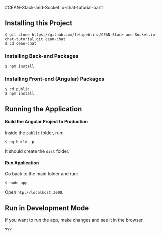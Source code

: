 #CEAN-Stack-and-Socket.io-chat-tutorial-part1

## Installing this Project

    $ git clone https://github.com/felipeblini/CEAN-Stack-and-Socket.io-chat-tutorial.git cean-chat
    $ cd cean-chat

### Installing Back-end Packages

`$ npm install`

### Installing Front-end (Angular) Packages

    $ cd public
    $ npm install

## Running the Application

#### Build the Angular Project to Production

Inside the `public` folder, run:

    $ ng build -p

It should create the `dist` folder.

#### Run Application

Go back to the main folder and run:

    $ node app

Open `htp://localhost:3000`.

## Run in Development Mode

If you want to run the app, make changes and see it in the browser.

???
